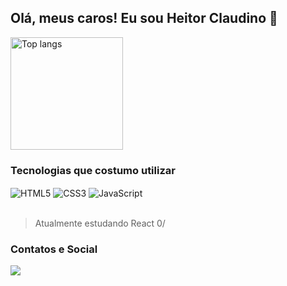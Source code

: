 ## Olá, meus caros! Eu sou Heitor Claudino 🤙

<div>
    <img height="180" alt="Top langs" src="https://github-readme-stats.vercel.app/api/top-langs/?username=TIHeitorDS&layout=compact&theme=tokyonight&card_width=180">
</div>

### Tecnologias que costumo utilizar
<div>
    <img align="center" alt="HTML5" src="https://img.shields.io/badge/HTML5-E34F26?style=for-the-badge&logo=html5&logoColor=white"/>
    <img align="center" alt="CSS3" src="https://img.shields.io/badge/CSS3-1572B6?style=for-the-badge&logo=css3&logoColor=white"/>
    <img align="center" alt="JavaScript" src="https://img.shields.io/badge/JavaScript-F7DF1E?style=for-the-badge&logo=javascript&logoColor=black">
</div></br>

> Atualmente estudando React 0/

### Contatos e Social

<div>
    <a href="mailto:heitorclaudinods@gmail.com" target="_blank">
        <img src="https://img.shields.io/badge/Gmail-D14836?style=for-the-badge&logo=gmail&logoColor=white">
    </a>
</div>
